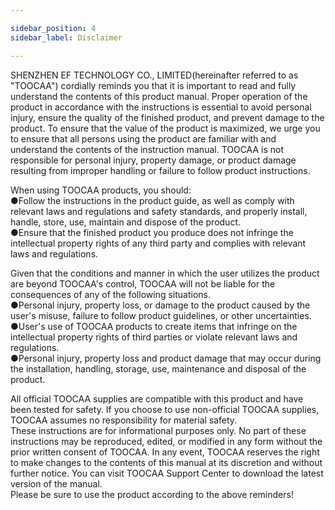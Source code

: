 ```yaml
---

sidebar_position: 4
sidebar_label: Disclaimer

---
```

SHENZHEN EF TECHNOLOGY CO., LIMITED(hereinafter referred to as "TOOCAA") cordially reminds you that it is important to read and fully understand the contents of this product manual. Proper operation of the product in accordance with the instructions is essential to avoid personal injury, ensure the quality of the finished product, and prevent damage to the product. To ensure that the value of the product is maximized, we urge you to ensure that all persons using the product are familiar with and understand the contents of the instruction manual. TOOCAA is not responsible for personal injury, property damage, or product damage resulting from improper handling or failure to follow product instructions.

  
When using TOOCAA products, you should:  
●Follow the instructions in the product guide, as well as comply with relevant laws and regulations and safety standards, and properly install, handle, store, use, maintain and dispose of the product.  
●Ensure that the finished product you produce does not infringe the intellectual property rights of any third party and complies with relevant laws and regulations.

  
Given that the conditions and manner in which the user utilizes the product are beyond TOOCAA's control, TOOCAA will not be liable for the consequences of any of the following situations.  
●Personal injury, property loss, or damage to the product caused by the user's misuse, failure to follow product guidelines, or other uncertainties.  
●User's use of TOOCAA products to create items that infringe on the intellectual property rights of third parties or violate relevant laws and regulations.   
●Personal injury, property loss and product damage that may occur during the installation, handling, storage, use, maintenance and disposal of the product.

  
All official TOOCAA supplies are compatible with this product and have been tested for safety. If you choose to use non-official TOOCAA supplies, TOOCAA assumes no responsibility for material safety.  
These instructions are for informational purposes only. No part of these instructions may be reproduced, edited, or modified in any form without the prior written consent of TOOCAA. In any event, TOOCAA reserves the right to make changes to the contents of this manual at its discretion and without further notice. You can visit TOOCAA Support Center to download the latest version of the manual.  
Please be sure to use the product according to the above reminders!

